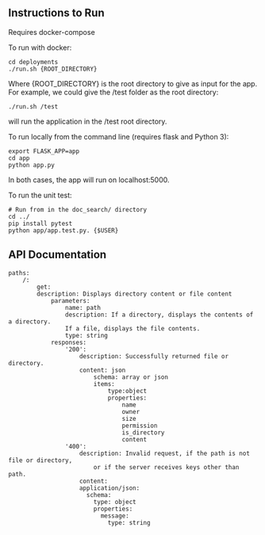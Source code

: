 ## Instructions to Run

Requires docker-compose

To run with docker:

```
cd deployments
./run.sh {ROOT_DIRECTORY}
```

Where {ROOT_DIRECTORY} is the root directory to give as input for the app.
For example, we could give the /test folder as the root directory:
```
./run.sh /test
```
will run the application in the /test root directory.

To run locally from the command line (requires flask and Python 3):
```
export FLASK_APP=app
cd app
python app.py
```
In both cases, the app will run on localhost:5000.

To run the unit test:

```
# Run from in the doc_search/ directory
cd ../
pip install pytest
python app/app.test.py. {$USER}
```

## API Documentation

```
paths:
	/:
		get:
		description: Displays directory content or file content
			parameters:
				name: path
				description: If a directory, displays the contents of a directory.
				If a file, displays the file contents.
				type: string
			responses:
				'200':
					description: Successfully returned file or directory.
					content: json
						schema: array or json
						items:
							type:object
							properties:
								name
								owner
								size
								permission
								is_directory
								content
				'400':
					description: Invalid request, if the path is not file or directory,
						or if the server receives keys other than path.
					content:
					application/json:
					  schema:
					    type: object
					    properties:   
					      message:
					        type: string

```
